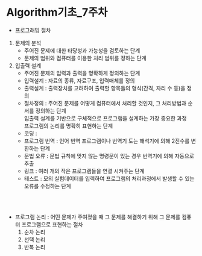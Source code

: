 # Algorithm기초_7주차

- 프로그래밍 절차<br>

 1. 문제의 분석<br>
    * 주어진 문제에 대한 타당성과 가능성을 검토하는 단계<br>
    * 문제의 범위와 컴퓨터를 이용한 처리 범위를 정하는 단계
 2. 입출력 설계 <br>
    * 주어진 문제의 입력과 출력을 명확하게 정의하는 단계<br>
    * 입력설계 : 자료의 종류, 자료구조, 입력매체를 정의<br>
    * 출력설계 : 출력장치를 고려하여 출력할 항목들의 형식(간격, 자리 수 등)을 정의
    * 절차정의 : 주어진 문제를 어떻게 컴퓨터에서 처리할 것인지, 그 처리방법과 순서를 정의하는 단계<br>
                입출력 설계를 기반으로 구체적으로 프로그램을 설계하는 가장 중요한 과정<br>
                프로그램의 논리를 명확히 표현하는 단계
    * 코딩 : 
    * 프로그램 번역 : 언어 번역 프로그램이나 번역기 도는 해석기에 의해 2진수를 변환하는 단계
    * 문법 오류 : 문법 규칙에 맞지 않는 명령문이 있는 경우 번역기에 의해 자동으로 추출
    * 링크 : 여러 개의 작은 프로그램들을 연결 시켜주는 단계
    * 테스트 : 모의 실험데이터를 입력하여 프로그램의 처리과정에서 발생할 수 있는 오류를 수정하는 단계

<br>
<br>

- 프로그램 논리 : 어떤 문제가 주여졌을 때 그 문제를 해결하기 위해 그 문제를 컴퓨터 프로그램으로 표현하는 절차<br>
  1. 순차 논리<br>
  2. 선택 논리<br>
  3. 반복 논리<br>
